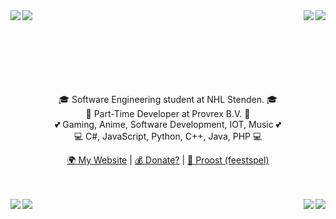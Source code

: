 <img src="https://i.imgur.com/87TVr2Y.gif" align="left"/>
<img src="https://imgur.com/khg8D75.gif" align="right"/>
<img src="https://i.imgur.com/87TVr2Y.gif" align="left"/>
<img src="https://imgur.com/khg8D75.gif" align="right"/>
<br><br><br><br><br><br><br>
<p align="center">
🎓 Software Engineering student at NHL Stenden. 🎓
  <br>
💼 Part-Time Developer at Provrex B.V. 💼
  <br>
💕 Gaming, Anime, Software Development, IOT, Music 💕
  <br>
💻 C#, JavaScript, Python, C++, Java, PHP 💻
</p>
<p align="center">
  <a href="https://naamloos.dev/">🌍 My Website</a>
  | <a href="https://naamloos.dev/donate.html">💰 Donate?</a>
  | <a href="https://proost.app/">🍻 Proost (feestspel)</a>
</p>
<br><br>
<img src="https://i.imgur.com/87TVr2Y.gif" align="left"/>
<img src="https://imgur.com/khg8D75.gif" align="right"/>
<img src="https://i.imgur.com/87TVr2Y.gif" align="left"/>
<img src="https://imgur.com/khg8D75.gif" align="right"/>
